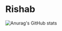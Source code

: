 # Rishab

![Anurag's GitHub stats](https://github-readme-stats.vercel.app/api?username=anuraghazra&show_icons=true&theme=radical)

